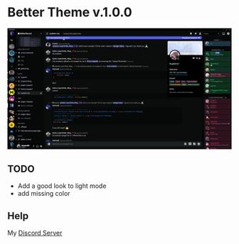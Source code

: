# Better Theme v.1.0.0
![preview](https://raw.githubusercontent.com/benma0005/BetterDiscordStuff/main/themes/BetterTheme/preview/screen.PNG)
## TODO

 - Add a good look to light mode
 - add missing color

## Help
My [Discord Server](https://discord.gg/4nUwZuFTSg)